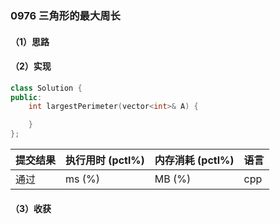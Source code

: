 ### 0976 三角形的最大周长

#### （1）思路

#### （2）实现

```cpp
class Solution {
public:
    int largestPerimeter(vector<int>& A) {

    }
};
```

| 提交结果 | 执行用时 (pctl%) | 内存消耗 (pctl%) | 语言 |
|:---------|:-----------------|:-----------------|:-----|
| 通过     |  ms (%)   |  MB (%)  | cpp  |

#### （3）收获
